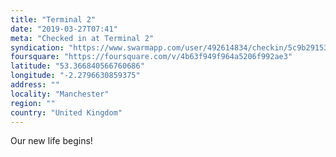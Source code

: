 ```yaml
---
title: "Terminal 2"
date: "2019-03-27T07:41"
meta: "Checked in at Terminal 2"
syndication: "https://www.swarmapp.com/user/492614834/checkin/5c9b291535f983002cc0982e"
foursquare: "https://foursquare.com/v/4b63f949f964a5206f992ae3"
latitude: "53.366840566760686"
longitude: "-2.2796630859375"
address: ""
locality: "Manchester"
region: ""
country: "United Kingdom"
---
```

Our new life begins!
